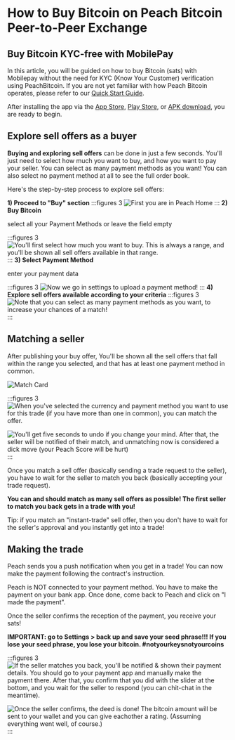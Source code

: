 # How to Buy Bitcoin on Peach Bitcoin Peer-to-Peer Exchange

## Buy Bitcoin KYC-free with MobilePay

In this article, you will be guided on how to buy Bitcoin (sats) with Mobilepay without the need for KYC (Know Your Customer) verification using PeachBitcoin. If you are not yet familiar with how Peach Bitcoin operates, please refer to our [Quick Start Guide](https://peachbitcoin.com/quick-start).

After installing the app via the [App Store]($iosUrl$), [Play Store]($androidUrl$), or [APK download](/apk/), you are ready to begin.

## Explore sell offers as a buyer

**Buying and exploring sell offers** can be done in just a few seconds. You'll just need to select how much you want to buy, and how you want to pay your seller. You can select as many payment methods as you want! You can also select no payment method at all to see the full order book.

Here's the step-by-step process to explore sell offers:

**1) Proceed to "Buy" section**
:::figures 3
![First you are in Peach Home](/img/faq/buysepa/newpeachhome.png)
:::
**2) Buy Bitcoin**

select all your Payment Methods or leave the field empty

:::figures 3
![You'll first select how much you want to buy. This is always a range, and you'll be shown all sell offers available in that range.](/img/faq/buysepa/peachshowoffers2.png)
:::
**3) Select Payment Method**

enter your payment data

:::figures 3
![Now we go in settings to upload a payment method!](/img/faq/buysepa/addpaymentMobilepay.png)
:::
**4) Explore sell offers available according to your criteria**
:::figures 3
![Note that you can select as many payment methods as you want, to increase your chances of a match!](/img/faq/buysepa/showoffers.png)
:::

## Matching a seller

After publishing your buy offer, You'll be shown all the sell offers that fall within the range you selected, and that has at least one payment method in common.

![Match Card](/img/faq/quickstart/buy/MatchCardExplainer.png)

:::figures 3
![When you've selected the currency and payment method you want to use for this trade (if you have more than one in common), you can match the offer.](/img/faq/quickstart/buy/BuyStep6.png)

![You'll get five seconds to undo if you change your mind. After that, the seller will be notified of their match, and unmatching now is considered a dick move (your Peach Score will be hurt)](/img/faq/quickstart/buy/BuyStep7.png)
:::

Once you match a sell offer (basically sending a trade request to the seller), you have to wait for the seller to match you back (basically accepting your trade request). 

**You can and should match as many sell offers as possible! The first seller to match you back gets in a trade with you!**

Tip: if you match an "instant-trade" sell offer, then you don't have to wait for the seller's approval and you instantly get into a trade!

## Making the trade


Peach sends you a push notification when you get in a trade! 
You can now make the payment following the contract's instruction. 

Peach is NOT connected to your payment method. You have to make the payment on your bank app. Once done, come back to Peach and click on "I made the payment".

Once the seller confirms the reception of the payment, you receive your sats!

**IMPORTANT: go to Settings > back up and save your seed phrase!!! If you lose your seed phrase, you lose your bitcoin. #notyourkeysnotyourcoins**

:::figures 3
![If the seller matches you back, you'll be notified & shown their payment details. You should go to your payment app and manually make the payment there. After that, you confirm that you did with the slider at the bottom, and you wait for the seller to respond (you can chit-chat in the meantime).](/img/faq/quickstart/buy/BuyStep8.png)

![Once the seller confirms, the deed is done! The bitcoin amount will be sent to your wallet and you can give eachother a rating. (Assuming everything went well, of course.)](/img/faq/quickstart/buy/BuyStep9.png)
:::